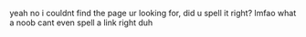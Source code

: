 yeah no i couldnt find the page ur looking for, did u spell it right? lmfao what a noob cant even spell a link right duh